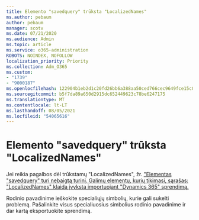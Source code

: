 ```yaml
---
title: Elemento "savedquery" trūksta "LocalizedNames"
ms.author: pebaum
author: pebaum
manager: scotv
ms.date: 07/21/2020
ms.audience: Admin
ms.topic: article
ms.service: o365-administration
ROBOTS: NOINDEX, NOFOLLOW
localization_priority: Priority
ms.collection: Adm_O365
ms.custom:
- "1739"
- "9000187"
ms.openlocfilehash: 122904b1eb2d1c20fd26bb6a388aa50ced766cec9649fce15c0fae7f6b322832
ms.sourcegitcommit: b5f7da89a650d2915dc652449623c78be6247175
ms.translationtype: MT
ms.contentlocale: lt-LT
ms.lasthandoff: 08/05/2021
ms.locfileid: "54065616"
---
```

# <a name="missing-localizednames-in-element-savedquery"></a>Elemento "savedquery" trūksta "LocalizedNames"

Jei reikia pagalbos dėl trūkstamų "LocalizedNames", žr. ["Elementas "savedquery" turi nebaigtą turinį. Galimų elementų, kurių tikimasi, sąrašas: "LocalizedNames" klaida įvyksta importuojant "Dynamics 365" sprendimą.](https://support.microsoft.com/help/4463330/the-element-savedquery-has-incomplete-content-list-of-possible-element)

Rodinio pavadinime ieškokite specialiųjų simbolių, kurie gali sukelti problemą. Pašalinkite visus specialiuosius simbolius rodinio pavadinime ir dar kartą eksportuokite sprendimą.